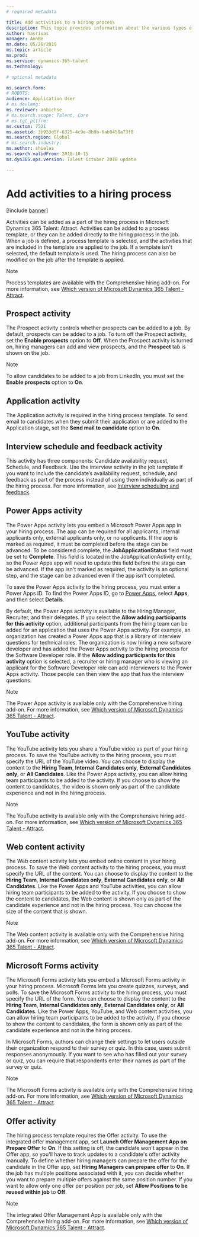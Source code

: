```yaml
---
# required metadata

title: Add activities to a hiring process 
description: This topic provides information about the various types of activities you can add to a hiring process in Microsoft Dynamics 365 Talent - Attract.
author: hasrivas
manager: AnnBe
ms.date: 05/28/2019
ms.topic: article
ms.prod: 
ms.service: dynamics-365-talent
ms.technology: 

# optional metadata

ms.search.form: 
# ROBOTS: 
audience: Application User
# ms.devlang: 
ms.reviewer: anbichse
# ms.search.scope: Talent, Core
# ms.tgt_pltfrm: 
ms.custom: 7521
ms.assetid: 3b953d5f-6325-4c9e-8b9b-6ab0458a73f8
ms.search.region: Global
# ms.search.industry: 
ms.author: shielas
ms.search.validFrom: 2018-10-15
ms.dyn365.ops.version: Talent October 2018 update

---
```


# Add activities to a hiring process

[!include [banner](includes/banner.md)]

Activities can be added as a part of the hiring process in Microsoft Dynamics 365 Talent: Attract. Activities can be added to a process template, or they can be added directly to the hiring process in the job. When a job is defined, a process template is selected, and the activities that are included in the template are applied to the job. If a template isn't selected, the default template is used. The hiring process can also be modified on the job after the template is applied.

> [!NOTE] 
> Process templates are available with the Comprehensive hiring add-on. For more information, see [Which version of Microsoft Dynamics 365 Talent - Attract](./attract-comprehensive-hiring.md).

## Prospect activity

The Prospect activity controls whether prospects can be added to a job. By default, prospects can be added to a job. To turn off the Prospect activity, set the **Enable prospects** option to **Off**. When the Prospect activity is turned on, hiring managers can add and view prospects, and the **Prospect** tab is shown on the job.

> [!NOTE]
> To allow candidates to be added to a job from LinkedIn, you must set the **Enable prospects** option to **On**.

## Application activity

The Application activity is required in the hiring process template. To send email to candidates when they submit their application or are added to the Application stage, set the **Send mail to candidate** option to **On**.

## Interview schedule and feedback activity

This activity has three components: Candidate availability request, Schedule, and Feedback. Use the interview activity in the job template if you want to include the candidate’s availability request, schedule, and feedback as part of the process instead of using them individually as part of the hiring process. For more information, see [Interview scheduling and feedback](interview-scheduling-feedback.md).

## Power Apps activity

The Power Apps activity lets you embed a Microsoft Power Apps app in your hiring process. The app can be required for all applicants, internal applicants only, external applicants only, or no applicants. If the app is marked as required, it must be completed before the stage can be advanced. To be considered complete, the **JobApplicationStatus** field must be set to **Complete**. This field is located in the JobApplicationActivity entity, so the Power Apps app will need to update this field before the stage can be advanced. If the app isn't marked as required, the activity is an optional step, and the stage can be advanced even if the app isn't completed.

To save the Power Apps activity to the hiring process, you must enter a Power Apps ID. To find the Power Apps ID, go to [Power Apps](https://web.powerapps.com), select **Apps**, and then select **Details**.

By default, the Power Apps activity is available to the Hiring Manager, Recruiter, and their delegates. If you select the **Allow adding participants for this activity** option, additional participants from the hiring team can be added for an application that uses the Power Apps activity. For example, an organization has created a Power Apps app that is a library of interview questions for technical roles. The organization is now hiring a new software developer and has added the Power Apps activity to the hiring process for the Software Developer role. If the **Allow adding participants for this activity** option is selected, a recruiter or hiring manager who is viewing an applicant for the Software Developer role can add interviewers to the Power Apps activity. Those people can then view the app that has the interview questions.

> [!NOTE]
> The Power Apps activity is available only with the Comprehensive hiring add-on. For more information, see [Which version of Microsoft Dynamics 365 Talent - Attract](./attract-comprehensive-hiring.md).

## YouTube activity

The YouTube activity lets you share a YouTube video as part of your hiring process. To save the YouTube activity to the hiring process, you must specify the URL of the YouTube video. You can choose to display the content to the **Hiring Team**, **Internal Candidates only**, **External Candidates only**, or **All Candidates**. Like the Power Apps activity, you can allow hiring team participants to be added to the activity. If you choose to show the content to candidates, the video is shown only as part of the candidate experience and not in the hiring process.

> [!NOTE]
> The YouTube activity is available only with the Comprehensive hiring add-on. For more information, see [Which version of Microsoft Dynamics 365 Talent - Attract](./attract-comprehensive-hiring.md).

## Web content activity

The Web content activity lets you embed online content in your hiring process. To save the Web content activity to the hiring process, you must specify the URL of the content. You can choose to display the content to the **Hiring Team**, **Internal Candidates only**, **External Candidates only**, or **All Candidates**. Like the Power Apps and YouTube activities, you can allow hiring team participants to be added to the activity. If you choose to show the content to candidates, the Web content is shown only as part of the candidate experience and not in the hiring process. You can choose the size of the content that is shown.

> [!NOTE]
> The Web content activity is available only with the Comprehensive hiring add-on. For more information, see [Which version of Microsoft Dynamics 365 Talent - Attract](./attract-comprehensive-hiring.md).

## Microsoft Forms activity

The Microsoft Forms activity lets you embed a Microsoft Forms activity in your hiring process. Microsoft Forms lets you create quizzes, surveys, and polls. To save the Microsoft Forms activity to the hiring process, you must specify the URL of the form. You can choose to display the content to the **Hiring Team**, **Internal Candidates only**, **External Candidates only**, or **All Candidates**. Like the Power Apps, YouTube, and Web content activities, you can allow hiring team participants to be added to the activity. If you choose to show the content to candidates, the form is shown only as part of the candidate experience and not in the hiring process.

In Microsoft Forms, authors can change their settings to let users outside their organization respond to their survey or quiz. In this case, users submit responses anonymously. If you want to see who has filled out your survey or quiz, you can require that respondents enter their names as part of the survey or quiz.

> [!NOTE]
> The Microsoft Forms activity is available only with the Comprehensive hiring add-on. For more information, see [Which version of Microsoft Dynamics 365 Talent - Attract](./attract-comprehensive-hiring.md).

## Offer activity

The hiring process template requires the Offer activity. To use the integrated offer management app, set **Launch Offer Management App on Prepare Offer** to **On**. If this setting is off, the candidate won't appear in the Offer app, so you'll have to track updates to a candidate's offer activity manually. To define whether hiring managers can prepare the offer for the candidate in the Offer app, set **Hiring Managers can prepare offer** to **On**. If the job has multiple positions associated with it, you can decide whether you want to prepare multiple offers against the same position number. If you want to allow only one offer per position per job, set **Allow Positions to be reused within job** to **Off**.

> [!NOTE]
> The integrated Offer Management App is available only with the Comprehensive hiring add-on. For more information, see [Which version of Microsoft Dynamics 365 Talent - Attract](./attract-comprehensive-hiring.md).


